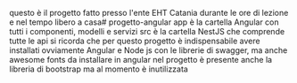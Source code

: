 questo è il progetto fatto presso l'ente EHT Catania
durante le ore di lezione e nel tempo libero a casa# progetto-angular
app è la cartella Angular con tutti i componenti, modelli e servizi
src è la cartella NestJS che comprende tutte le api
si ricorda che per questo progetto è indispensabile avere installati ovviamente Angular e Node js con le librerie di swagger, ma anche awesome fonts da installare in angular
nel progetto è presente anche la libreria di bootstrap ma al momento è inutilizzata
